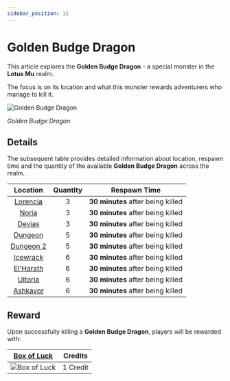 ```yaml
---
sidebar_position: 12
---
```


# Golden Budge Dragon

This article explores the **Golden Budge Dragon** - a special monster in the **Lotus Mu** realm.

The focus is on its location and what this monster rewards adventurers who manage to kill it.

![Golden Budge Dragon](/img/monsters/special/golden/budge-dragon.jpg)

_Golden Budge Dragon_

## Details

The subsequent table provides detailed information about location, respawn time and the quantity of the available **Golden Budge Dragon** across the realm.

|           Location           | Quantity |           Respawn Time            |
| :--------------------------: | :------: | :-------------------------------: |
|  [Lorencia](/maps/lorencia)  |    3     | **30 minutes** after being killed |
|     [Noria](/maps/noria)     |    3     | **30 minutes** after being killed |
|    [Devias](/maps/devias)    |    3     | **30 minutes** after being killed |
|   [Dungeon](/maps/dungeon)   |    5     | **30 minutes** after being killed |
| [Dungeon 2](/maps/dungeon-2) |    5     | **30 minutes** after being killed |
|  [Icewrack](/maps/icewrack)  |    6     | **30 minutes** after being killed |
| [El'Harath](/maps/el-harath) |    6     | **30 minutes** after being killed |
|   [Ultoria](/maps/ultoria)   |    6     | **30 minutes** after being killed |
|  [Ashkavor](/maps/ashkavor)  |    6     | **30 minutes** after being killed |

## Reward

Upon successfully killing a **Golden Budge Dragon**, players will be rewarded with:

|   [Box of Luck](/items/item-bags/misc/box-of-luck)   | Credits  |
| :--------------------------------------------------: | :------: |
| ![Box of Luck](/img/items/item-bags/box-of-luck.png) | 1 Credit |
